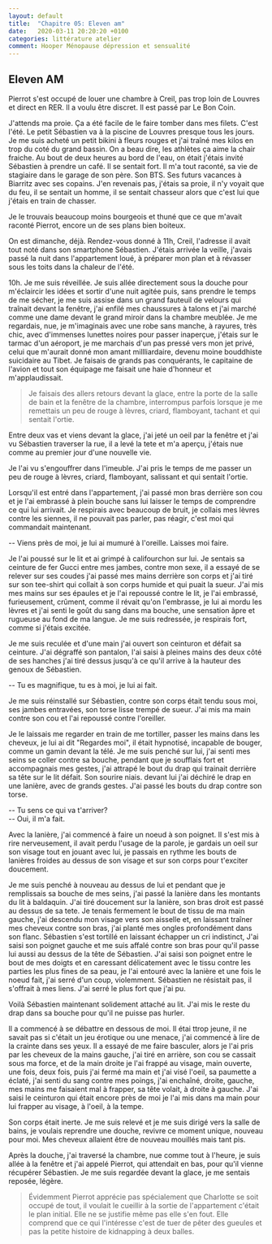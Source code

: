 ```yaml
---
layout: default
title:  "Chapitre 05: Eleven am"
date:   2020-03-11 20:20:20 +0100
categories: littérature atelier
comment: Hooper Ménopause dépression et sensualité
---
```

## Eleven AM

Pierrot s'est occupé de louer une chambre à Creil, pas trop loin de Louvres et direct en RER. Il a voulu être discret. Il est passé par Le Bon Coin.

J'attends ma proie. Ça a été facile de le faire tomber dans mes filets. C'est l'été. Le petit Sébastien va à la piscine de Louvres presque tous les jours. Je me suis acheté un petit bikini à fleurs rouges et j'ai traîné mes kilos en trop du coté du grand bassin. On a beau dire, les athlètes ça aime la chair fraiche. Au bout de deux heures au bord de l'eau, on était j'étais invité Sébastien à prendre un café. Il se sentait fort. Il m'a tout raconté, sa vie de stagiaire dans le garage de son père. Son BTS. Ses futurs vacances à Biarritz avec ses copains. J'en revenais pas, j'étais sa proie, il n'y voyait que du feu, il se sentait un homme, il se sentait chasseur alors que c'est lui que j'étais en train de chasser.

Je le trouvais beaucoup moins bourgeois et thuné que ce que m'avait raconté Pierrot, encore un de ses plans bien boiteux.

On est dimanche, déjà. Rendez-vous donné à 11h, Creil, l'adresse il avait tout noté dans son smartphone Sébastien. J'étais arrivée la veille, j'avais passé la nuit dans l'appartement loué, à préparer mon plan et à révasser sous les toits dans la chaleur de l'été.

10h. Je me suis réveillée. Je suis allée directement sous la douche pour m'éclaircir les idées et sortir d'une nuit agitée puis, sans prendre le temps de me sécher, je me suis assise dans un grand fauteuil de velours qui traînait devant la fenêtre, j'ai enfilé mes chaussures à talons et j'ai marché comme une dame devant le grand miroir dans la chambre meublée. Je me regardais, nue, je m'imaginais avec une robe sans manche, à rayures, très chic, avec d'immenses lunettes noires pour passer inaperçue, j'étais sur le tarmac d'un aéroport, je me marchais d'un pas pressé vers mon jet privé, celui que m'aurait donné mon amant millliardaire, devenu moine bouddhiste suicidaire au Tibet. Je faisais de grands pas conquérants, le capitaine de l'avion et tout son équipage me faisait une haie d'honneur et m'applaudissait.

> Je faisais des allers retours devant la glace, entre la porte de la salle de bain et la fenêtre de la chambre, interrompus parfois lorsque je me remettais un peu de rouge à lèvres, criard, flamboyant, tachant et qui sentait l'ortie.

Entre deux vas et viens devant la glace, j'ai jeté un oeil par la fenêtre et j'ai vu Sébastien traverser la rue, il a levé la tete et m'a aperçu, j'étais nue comme au premier jour d'une nouvelle vie.

Je l'ai vu s'engouffrer dans l'imeuble. J'ai pris le temps de me passer un peu de rouge à lèvres, criard, flamboyant, salissant et qui sentait l'ortie.

Lorsqu'il est entré dans l'appartement, j'ai passé mon bras derrière son cou et je l'ai embrassé à plein bouche sans lui laisser le temps de comprendre ce qui lui arrivait. Je respirais avec beaucoup de bruit, je collais mes lèvres contre les siennes, il ne pouvait pas parler, pas réagir, c'est moi qui commandait maintenant.

-- Viens près de moi, je lui ai mumuré à l'oreille. Laisses moi faire.

Je l'ai poussé sur le lit et ai grimpé à califourchon sur lui. Je sentais sa ceinture de fer Gucci entre mes jambes, contre mon sexe, il a essayé de se relever sur ses coudes j'ai passé mes mains derrière son corps et j'ai tiré sur son tee-shirt qui collait à son corps humide et qui puait la sueur. J'ai mis mes mains sur ses épaules et je l'ai repoussé contre le lit, je l'ai embrassé, furieusement, crûment, comme il révait qu'on l'embrasse, je lui ai mordu les lèvres et j'ai senti le goût du sang dans ma bouche, une sensation âpre et rugueuse au fond de ma langue. Je me suis redressée, je respirais fort, comme si j'étais excitée.

Je me suis reculée et d'une main j'ai ouvert son ceinturon et défait sa ceinture. J'ai dégraffé son pantalon, l'ai saisi à pleines mains des deux côté de ses hanches j'ai tiré dessus jusqu'à ce qu'il arrive à la hauteur des genoux de Sébastien. 

-- Tu es magnifique, tu es à moi, je lui ai fait.

Je me suis réinstallé sur Sébastien, contre son corps était tendu sous moi, ses jambes entravées, son torse lisse trempé de sueur. J'ai mis ma main contre son cou et l'ai repoussé contre l'oreiller.

Je le laissais me regarder en train de me tortiller, passer les mains dans les cheveux, je lui ai dit "Regardes moi", il était hypnotisé, incapable de bouger, comme un gamin devant la télé. Je me suis penché sur lui, j'ai senti mes seins se coller contre sa bouche, pendant que je soufflais fort et accompagnais mes gestes, j'ai attrapé le bout du drap qui trainait derrière sa tête sur le lit défait. Son sourire niais. 
devant lui j'ai déchiré le drap en une lanière, avec de grands gestes. J'ai passé les bouts du drap contre son torse. 

-- Tu sens ce qui va t'arriver?  
-- Oui, il m'a fait.  

Avec la lanière, j'ai commencé à faire un noeud à son poignet. Il s'est mis à rire nerveusement, il avait perdu l'usage de la parole, je gardais un oeil sur son visage tout en jouant avec lui, je passais en rythme les bouts de lanières froides au dessus de son visage et sur son corps pour t'exciter doucement.

Je me suis penché à nouveau au dessus de lui et pendant que je remplissais sa bouche de mes seins, j'ai passé la lanière dans les montants du lit à baldaquin. J'ai tiré doucement sur la lanière, son bras droit est passé au dessus de sa tete. Je tenais fermement le bout de tissu de ma main gauche, j'ai descendu mon visage vers son aisselle et, en laissant traîner mes cheveux contre son bras, j'ai planté mes ongles profondément dans son flanc. Sébastien s'est tortillé en laissant échapper un cri indistinct, J'ai saisi son poignet gauche et me suis affalé contre son bras pour qu'il passe lui aussi au dessus de la tête de Sébastien. J'ai saisi son poignet entre le bout de mes doigts et en caressant délicatement avec le tissu contre les parties les plus fines de sa peau, je l'ai entouré avec la lanière et une fois le noeud fait, j'ai serré d'un coup, violemment. Sébastien ne résistait pas, il s'offrait à mes liens. J'ai serré le plus fort que j'ai pu.

Voilà Sébastien maintenant solidement attaché au lit. J'ai mis le reste du drap dans sa bouche pour qu'il ne puisse pas hurler.

Il a commencé à se débattre en dessous de moi. Il étai ttrop jeune, il ne savait pas si c'était un jeu érotique ou une menace, j'ai commencé à lire de la crainte dans ses yeux. Il a essayé de me faire basculer, alors je l'ai pris par les cheveux de la mains gauche, j'ai tiré en arrière, son cou se cassait sous ma force,  et de la main droite je l'ai frappé au visage, main ouverte, une fois, deux fois, puis j'ai fermé ma main et j'ai visé l'oeil, sa paumette a éclaté, j'ai senti du sang contre mes poings, j'ai enchaîné, droite, gauche, mes mains me faisaient mal à frapper, sa tête volait, à droite à gauche. J'ai saisi le ceinturon qui était encore près de moi je l'ai mis dans ma main pour lui frapper au visage, à l'oeil, à la tempe.

Son corps était inerte. Je me suis relevé et je me suis dirigé vers la salle de bains, je voulais reprendre une douche, revivre ce moment unique, nouveau pour moi. Mes cheveux allaient être de nouveau mouillés mais tant pis.

Après la douche, j'ai traversé la chambre, nue comme tout à l'heure, je suis allée à la fenêtre et j'ai appelé Pierrot, qui attendait en bas, pour qu'il vienne récupérer Sébastien. Je me suis regardée devant la glace, je me sentais reposée, légère.


> Évidemment Pierrot apprécie pas spécialement que Charlotte se soit occupé de tout, il voulait le cueillir à la sortie de l'appartement c'était le plan initial. Elle ne se justifie même pas elle s'en fout. Elle comprend que ce qui l'intéresse c'est de tuer de pêter des gueules et pas la petite histoire de kidnapping à deux balles.
